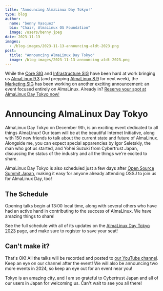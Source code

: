 ```yaml
---
title: "Announcing AlmaLinux Day Tokyo!"
type: blog
author:
  name: "benny Vasquez"
  bio: "Chair, AlmaLinux OS Foundation"
  image: /users/benny.jpeg
date: 2023-11-13
images:
  - /blog-images/2023-11-13-announcing-aldt-2023.png
post:
  title: "Announcing AlmaLinux Day Tokyo"
  image: /blog-images/2023-11-13-announcing-aldt-2023.png
---
```


While the [Core SIG](https://wiki.almalinux.org/sigs/Core.html) and [Infrastructure SIG](https://wiki.almalinux.org/sigs/Infrastructure.html) have been hard at work bringing us [AlmaLinux 9.3](/blog/2023-11-13-announcing-93-stable/) (and prepping [AlmaLinux 8.9](https://almalinux.org/blog/2023-11-02-announcing-89-beta/) for next week), the [Marketing SIG](https://wiki.almalinux.org/sigs/Marketing.html) has been working on another exciting announcement: an event focused entirely on AlmaLinux. Already in? [Reserve your spot at AlmaLinux Day Tokyo now!](/aldt-2023/) 

# Announcing AlmaLinux Day Tokyo

AlmaLinux Day Tokyo on December 9th, is an exciting event dedicated to all things AlmaLinux! Our team will be at the beautiful Internet Initiative, along with 150 new friends to talk about the current state and future of AlmaLinux. Alongside me, you can expect special apparencies by Igor Seletskiy, the man who got us started, and Yohei Suzuki from Cybertrust Japan, discussing the status of the industry and all the things we're excited to share.

AlmaLinux Day Tokyo is also scheduled just a few days after [Open Source Summit Japan](https://events.linuxfoundation.org/open-source-summit-japan/), making it easy for anyone already attending OSSJ to join us for AlmaLinux Day, too! 

## The Schedule

Opening talks begin at 13:00 local time, along with several others who have had an active hand in contributing to the success of AlmaLinux. We have amazing things to share!

See the full schedule with all of its updates on the [AlmaLinux Day Tokyo 2023](/aldt-2023/) page, and make sure to register to save your seat!

## Can't make it?

That's OK! All the talks will be recorded and posted to [our YouTube channel](https://www.youtube.com/@almalinux6891). Keep an eye on our channel after the event! We will also be announcing two more events in 2024, so keep an eye out for an event near you!

Tokyo is an amazing city, and I am so grateful to Cybertrust Japan and all of our users in Japan for welcoming us. Can't wait to see you all there!
